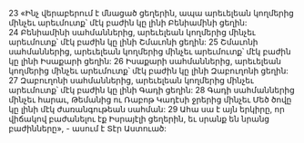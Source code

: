 23 «Ինչ վերաբերում է մնացած ցեղերին, ապա արեւելեան կողմերից մինչեւ արեւմուտք՝ մէկ բաժին կը լինի Բենիամինի ցեղին: 24 Բենիամինի սահմաններից, արեւելեան կողմերից մինչեւ արեւմուտք՝ մէկ բաժին կը լինի Շմաւոնի ցեղին: 25 Շմաւոնի սահմաններից, արեւելեան կողմերից մինչեւ արեւմուտք՝ մէկ բաժին կը լինի Իսաքարի ցեղին: 26 Իսաքարի սահմաններից, արեւելեան կողմերից մինչեւ արեւմուտք՝ մէկ բաժին կը լինի Զաբուղոնի ցեղին: 27 Զաբուղոնի սահմաններից, արեւելեան կողմերից մինչեւ արեւմուտք՝ մէկ բաժին կը լինի Գադի ցեղին: 28 Գադի սահմաններից մինչեւ հարաւ, Թեմանից ու Ռաբոթ Կադէսի ջրերից մինչեւ Մեծ ծովը կը լինի մէկ ժառանգութեան սահման: 29 Ահա սա է այն երկիրը, որ վիճակով բաժանելու էք Իսրայէլի ցեղերին, եւ սրանք են նրանց բաժինները», - ասում է Տէր Աստուած:
